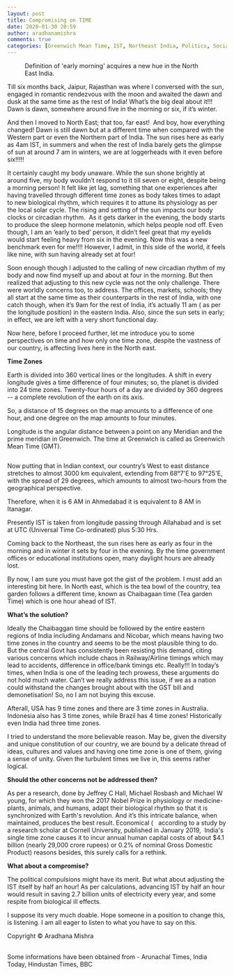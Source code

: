 ```yaml
---
layout: post
title: Compromising on TIME
date: 2020-01-30 20:59
author: aradhanamishra
comments: true
categories: [Greenwich Mean Time, IST, Northeast India, Politics, Social, tea garden time, teagarden, two time zones, UTC]
---
```

<!-- wp:image {"align":"center","id":1092,"sizeSlug":"large"} -->
<div class="wp-block-image"><figure class="aligncenter size-large"><img src="http://www.aradhanamishra.com/wp-content/uploads/2020/01/IMG_20200112_061424-1024x467.jpg" alt="" class="wp-image-1092"/><figcaption>Definition of 'early morning' acquires a new hue in the North East India.</figcaption></figure></div>
<!-- /wp:image -->

<!-- wp:paragraph -->
<p>Till six months back, Jaipur, Rajasthan was where I conversed with the sun, engaged in romantic rendezvous with the moon and awaited the dawn and dusk at the same time as the rest of India! What’s the big deal about it!!! Dawn is dawn, somewhere around five in the morning or six, if it’s winter. </p>
<!-- /wp:paragraph -->

<!-- wp:paragraph -->
<p>And then I moved to North East; that too,
far east! &nbsp;And boy, how everything
changed! Dawn is still dawn but at a different time when compared with the
Western part or even the Northern part of India. The sun rises here as early as
4am IST, in summers and when the rest of India barely gets the glimpse of sun
at around 7 am in winters, we are at loggerheads with it even before six!!!!! </p>
<!-- /wp:paragraph -->

<!-- wp:paragraph -->
<p>It certainly caught my body unaware.
While the sun shone brightly at around five, my body wouldn’t respond to it
till seven or eight, despite being a morning person! It felt like jet lag,
something that one experiences after having travelled through different time
zones as body takes times to adapt to new biological rhythm, which requires it
to attune its physiology as per the local solar cycle. The rising and setting
of the sun impacts our body clocks or circadian rhythm. &nbsp;As it gets darker in the evening, the body
starts to produce the sleep hormone melatonin, which helps people nod off. Even
though, I am an ‘early to bed’ person, it didn’t feel great that my eyelids
would start feeling heavy from six in the evening. Now this was a new benchmark
even for me!!!! However, I admit, in this side of the world, it feels like
nine, with sun having already set at four! </p>
<!-- /wp:paragraph -->

<!-- wp:paragraph -->
<p>Soon enough though I adjusted to the
calling of new circadian rhythm of my body and now find myself up and about at
four in the morning. But then realized that adjusting to this new cycle was not
the only challenge. There were worldly concerns too, to address. The offices,
markets, schools; they all start at the same time as their counterparts in the
rest of India, with one catch though, when it’s 9am for the rest of India, it’s
actually 11 am ( as per the longitude position) in the eastern India. Also, since
the sun sets in early; in effect, we are left with a very short functional day.
</p>
<!-- /wp:paragraph -->

<!-- wp:paragraph -->
<p>Now here, before I proceed further, let
me introduce you to some perspectives on time and how only one time zone,
despite the vastness of our country, is affecting lives here in the North east.</p>
<!-- /wp:paragraph -->

<!-- wp:paragraph -->
<p><strong>Time Zones</strong></p>
<!-- /wp:paragraph -->

<!-- wp:paragraph -->
<p>Earth is divided into 360 vertical lines or the
longitudes. A shift in every longitude gives a time difference of four minutes;
so, the planet is divided into 24 time zones. Twenty-four hours of a day are
divided by 360 degrees -- a complete revolution of the earth on its axis.</p>
<!-- /wp:paragraph -->

<!-- wp:paragraph -->
<p>So, a distance of 15 degrees on the map amounts to a
difference of one hour, and one degree on the map amounts to four minutes.</p>
<!-- /wp:paragraph -->

<!-- wp:paragraph -->
<p>Longitude is the angular distance between a point on any Meridian and the prime meridian in Greenwich. The time at Greenwich is called as Greenwich Mean Time (GMT).</p>
<!-- /wp:paragraph -->

<!-- wp:image {"id":1094,"sizeSlug":"large"} -->
<figure class="wp-block-image size-large"><img src="http://www.aradhanamishra.com/wp-content/uploads/2020/01/dfgsdfhhg.jpeg" alt="" class="wp-image-1094"/></figure>
<!-- /wp:image -->

<!-- wp:paragraph -->
<p>Now putting that in Indian
context, our country’s West to east distance stretches to almost 3000
km equivalent, extending from 68°7'E to 97°25'E,
with the spread of 29 degrees, which amounts to almost two-hours from the
geographical perspective.</p>
<!-- /wp:paragraph -->

<!-- wp:paragraph -->
<p>Therefore, when it is 6 AM in Ahmedabad it is equivalent to 8
AM in Itanagar.</p>
<!-- /wp:paragraph -->

<!-- wp:paragraph -->
<p>Presently IST is taken from longitude passing through
Allahabad and is set at UTC (Universal Time Co-ordinated) plus 5:30 Hrs.</p>
<!-- /wp:paragraph -->

<!-- wp:paragraph -->
<p>Coming back to the Northeast, the sun rises here as early as
four in the morning and in winter it sets by four in the evening. By the time
government offices or educational institutions open, many daylight hours are
already lost. </p>
<!-- /wp:paragraph -->

<!-- wp:paragraph -->
<p>By now, I am sure you must have got the gist of the problem. I
must add an interesting bit here. In North east, which is the tea bowl of the
country, tea garden follows a different time, known as Chaibagaan time (Tea garden
Time) which is one hour ahead of IST.</p>
<!-- /wp:paragraph -->

<!-- wp:paragraph -->
<p><strong>What’s the solution?</strong></p>
<!-- /wp:paragraph -->

<!-- wp:paragraph -->
<p>Ideally the Chaibaggan time should be followed by the entire
eastern regions of India including Andamans and Nicobar, which means having two
time zones in the country and seems to be the most plausible thing to do. But
the central Govt has consistently been resisting this demand, citing various
concerns which include chaos in Railway/Airline timings which may lead to
accidents, difference in office/bank timings etc. Really!!! In today’s times,
when India is one of the leading tech prowess, these arguments do not hold much
water. Can’t we really address this issue, if we as a nation could withstand
the changes brought about with the GST bill and demonetisation! So, no I am not
buying this excuse.</p>
<!-- /wp:paragraph -->

<!-- wp:paragraph -->
<p>Afterall, USA
has 9 time zones and there are 3 time zones in Australia. Indonesia also has 3
time zones, while Brazil has 4 time zones! Historically even India had three
time zones.</p>
<!-- /wp:paragraph -->

<!-- wp:paragraph -->
<p>I tried to understand the more believable reason. May be,
given the diversity and unique constitution of our country, we are bound by a
delicate thread of ideas, cultures and values and having one time zone is one
of them, giving a sense of unity. Given the turbulent times we live in, this
seems rather logical.</p>
<!-- /wp:paragraph -->

<!-- wp:paragraph -->
<p><strong>Should the other concerns not be addressed then?</strong></p>
<!-- /wp:paragraph -->

<!-- wp:paragraph -->
<p>As per a research, done by Jeffrey C Hall, Michael Rosbash and Michael W young, for which they won the 2017 Nobel Prize in physiology or medicine- plants, animals, and <a>humans, adapt their biological rhythm </a>so that it is synchronized with Earth's revolution. And it’s this intricate balance, when maintained, produces the best result. Economical (   according to a study by a research scholar at Cornell University, published in January 2019,  India's single time zone causes it to incur annual human capital costs of about $4.1 billion (nearly 29,000 crore rupees) or 0.2% of nominal Gross Domestic Product) reasons besides, this surely calls for a rethink. </p>
<!-- /wp:paragraph -->

<!-- wp:paragraph -->
<p><strong>What
about a compromise? </strong></p>
<!-- /wp:paragraph -->

<!-- wp:paragraph -->
<p>The political compulsions might have its merit. But what
about adjusting the IST itself by half an hour! As per calculations, advancing
IST by half an hour would result in saving 2.7 billion units of electricity
every year, and some respite from biological ill effects. </p>
<!-- /wp:paragraph -->

<!-- wp:paragraph -->
<p>I suppose its very much doable. Hope someone in a position to change this, is listening. I am all eager to listen to what you have to say on this.</p>
<!-- /wp:paragraph -->

<!-- wp:paragraph -->
<p>Copyright © Aradhana Mishra <br>
<br>
</p>
<!-- /wp:paragraph -->

<!-- wp:paragraph -->
<p>Some informations have been obtained
from - Arunachal Times, India Today, Hindustan Times, BBC</p>
<!-- /wp:paragraph -->
